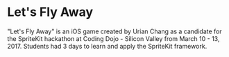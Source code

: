 # Let's Fly Away

"Let's Fly Away" is an iOS game created by Urian Chang as a candidate for the SpriteKit hackathon at Coding Dojo - Silicon Valley from March 10 - 13, 2017. Students had 3 days to learn and apply the SpriteKit framework.
